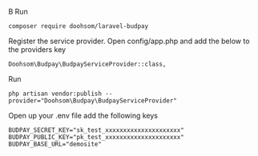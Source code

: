 
B
Run
```
composer require doohsom/laravel-budpay
```

Register the service provider. Open config/app.php and add the below to the providers key

```
Doohsom\Budpay\BudpayServiceProvider::class,
```

Run
```
php artisan vendor:publish --provider="Doohsom\Budpay\BudpayServiceProvider"
```

Open up your .env file add the following keys
```
BUDPAY_SECRET_KEY="sk_test_xxxxxxxxxxxxxxxxxxxxx"
BUDPAY_PUBLIC_KEY="pk_test_xxxxxxxxxxxxxxxxxxxxx"
BUDPAY_BASE_URL="demosite"
```
